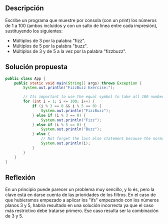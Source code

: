 ## Descripción

Escribe un programa que muestre por consola (con un print) los números de 1 a 100 (ambos incluidos y con un salto de línea entre cada impresión), sustituyendo los siguientes:
- Múltiplos de 3 por la palabra "fizz".
- Múltiplos de 5 por la palabra "buzz".
- Múltiplos de 3 y de 5 a la vez por la palabra "fizzbuzz".

## Solución propuesta

```java
public class App {
    public static void main(String[] args) throws Exception {
        System.out.println("FizzBuzz Exercise:");

        // Its important to use the equal symbol to take all 100 numbers
        for (int i = 1; i <= 100; i++) {
            if (i % 3 == 0 && i % 5 == 0) {
                System.out.println("FizzBuzz");
            } else if (i % 3 == 0) {
                System.out.println("Fizz");
            } else if (i % 5 == 0) {
                System.out.println("Buzz");
            } else {
                // Not forget the last else statement because the normal numbers
                System.out.println(i);
            }
        }
    }
}
```
## Reflexión

En un principio puede parecer un problema muy sencillo, y lo és, pero la clave está en darse cuenta de las prioridades de los filtros. En el caso de que hubieramos empezado a aplicar los "ifs" empezando con los números planos 3 y 5, habría resultado en una solución incorrecta ya que el caso más restrictivo debe tratarse primero. Ese caso resulta ser la combinación de 3 y 5.
